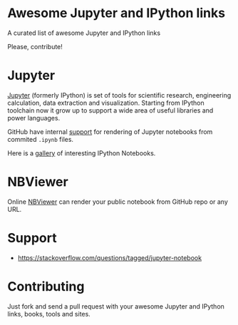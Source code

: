 # Awesome Jupyter and IPython links
A curated list of awesome Jupyter and IPython links

Please, contribute!

# Jupyter

[Jupyter](http://jupyter.org) (formerly IPython) is set of tools for scientific research, engineering calculation, data extraction and visualization. Starting from IPython toolchain now it grow up to support a wide area of useful libraries and power languages.

GitHub have internal [support](https://github.com/blog/1995-github-jupyter-notebooks-3) for rendering of Jupyter notebooks from commited `.ipynb` files.

Here is a [gallery](https://github.com/ipython/ipython/wiki/A-gallery-of-interesting-IPython-Notebooks) of interesting IPython Notebooks.

# NBViewer

Online [NBViewer](https://nbviewer.jupyter.org/) can render your public notebook from GitHub repo or any URL.

# Support

* https://stackoverflow.com/questions/tagged/jupyter-notebook

# Contributing

Just fork and send a pull request with your awesome Jupyter and IPython links, books, tools and sites.
